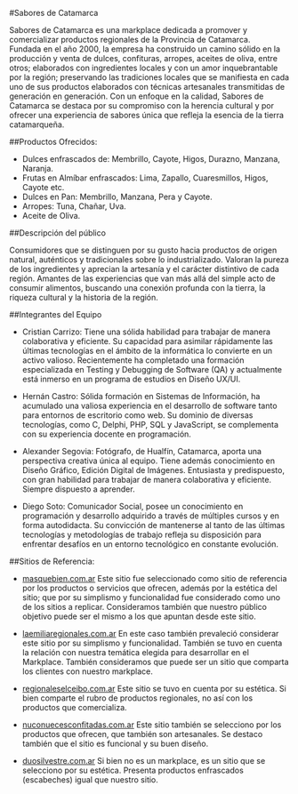 #Sabores de Catamarca

Sabores de Catamarca es una markplace dedicada a promover y comercializar productos regionales de la Provincia de Catamarca.  
Fundada en el año 2000, la empresa ha construido un camino sólido en la producción y venta de dulces, confituras, arropes, aceites de oliva, entre otros; elaborados con ingredientes locales y con un amor inquebrantable por la región; preservando las tradiciones locales que se manifiesta en cada uno de sus productos elaborados con técnicas artesanales transmitidas de generación en generación.
Con un enfoque en la calidad, Sabores de Catamarca se destaca por su compromiso con la herencia cultural y por ofrecer una experiencia de sabores única que refleja la esencia de la tierra catamarqueña.

##Productos Ofrecidos:

- Dulces enfrascados de: Membrillo, Cayote, Higos, Durazno, Manzana, Naranja.
- Frutas en Almíbar enfrascados: Lima, Zapallo, Cuaresmillos, Higos, Cayote etc.
- Dulces en Pan: Membrillo, Manzana, Pera y Cayote.
- Arropes: Tuna, Chañar, Uva.
- Aceite de Oliva.

##Descripción del público

Consumidores que se distinguen por su gusto hacia productos de origen natural, auténticos y tradicionales sobre lo industrializado. Valoran la pureza de los ingredientes y aprecian la artesanía y el carácter distintivo de cada región. Amantes de las experiencias que van más allá del simple acto de consumir alimentos, buscando una conexión profunda con la tierra, la riqueza cultural y la historia de la región.

##Integrantes del Equipo

- Cristian Carrizo: Tiene una sólida habilidad para trabajar de manera colaborativa y eficiente. Su capacidad para asimilar rápidamente las últimas tecnologías en el ámbito de la informática lo convierte en un activo valioso. Recientemente ha completado una formación especializada en Testing y Debugging de Software (QA) y actualmente está inmerso en un programa de estudios en Diseño UX/UI.

- Hernán Castro: Sólida formación en Sistemas de Información, ha acumulado una valiosa experiencia en el desarrollo de software tanto para entornos de escritorio como web. Su dominio de diversas tecnologías, como C, Delphi, PHP, SQL y JavaScript, se complementa con su experiencia docente en programación.

- Alexander Segovia: Fotógrafo, de Hualfín, Catamarca, aporta una perspectiva creativa única al equipo. Tiene además conocimiento en Diseño Gráfico, Edición Digital de Imágenes. Entusiasta y predispuesto, con gran habilidad para trabajar de manera colaborativa y eficiente. Siempre dispuesto a aprender.

- Diego Soto: Comunicador Social, posee un conocimiento en programación y desarrollo adquirido a través de múltiples cursos y en forma autodidacta. Su convicción de mantenerse al tanto de las últimas tecnologías y metodologías de trabajo refleja su disposición para enfrentar desafíos en un entorno tecnológico en constante evolución.

##Sitios de Referencia:

- [masquebien.com.ar](https://masquebien.com.ar/)
  Este sitio fue seleccionado como sitio de referencia por los productos o servicios que ofrecen, además por la estética del sitio; que por su simplismo y funcionalidad fue considerado como uno de los sitios a replicar. Consideramos también que nuestro público objetivo puede ser el mismo a los que apuntan desde este sitio.

- [laemiliaregionales.com.ar](https://www.laemiliaregionales.com.ar/)
  En este caso también prevaleció considerar este sitio por su simplismo y funcionalidad. También se tuvo en cuenta la relación con nuestra temática elegida para desarrollar en el Markplace. También consideramos que puede ser un sitio que comparta los clientes con nuestro markplace.

- [regionaleselceibo.com.ar](https://www.regionaleselceibo.com.ar/)
  Este sitio se tuvo en cuenta por su estética. Si bien comparte el rubro de productos regionales, no así con los productos que comercializa.

- [nuconuecesconfitadas.com.ar](https://www.nuconuecesconfitadas.com.ar/)
  Este sitio también se selecciono por los productos que ofrecen, que también son artesanales. Se destaco también que el sitio es funcional y su buen diseño.

- [duosilvestre.com.ar](https://duosilvestre.com.ar/)
  Si bien no es un markplace, es un sitio que se selecciono por su estética. Presenta productos enfrascados (escabeches) igual que nuestro sitio.
